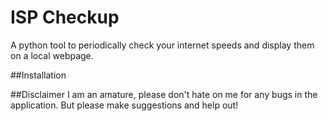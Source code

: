 # ISP Checkup
A python tool to periodically check your internet speeds and display them on a local webpage.

##Installation

##Disclaimer
I am an amature, please don't hate on me for any bugs in the application. But please make suggestions and help out!
